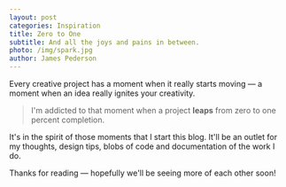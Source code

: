 ```yaml
---
layout: post
categories: Inspiration
title: Zero to One
subtitle: And all the joys and pains in between.
photo: /img/spark.jpg
author: James Pederson
---
```


Every creative project has a moment when it really starts moving &mdash; a moment when an idea really ignites your creativity.

> I'm addicted to that moment when a project **leaps** from zero to one percent completion.

It's in the spirit of those moments that I start this blog. It'll be an outlet for my thoughts, design tips, blobs of code and documentation of the work I do.

Thanks for reading &mdash; hopefully we'll be seeing more of each other soon!
